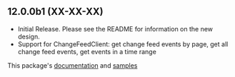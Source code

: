 ## 12.0.0b1 (XX-XX-XX)
- Initial Release. Please see the README for information on the new design.
- Support for ChangeFeedClient: get change feed events by page, get all change feed events, get events in a time range

This package's
[documentation](https://github.com/Azure/azure-sdk-for-python/tree/master/sdk/storage/azure-storage-blob-changefeed/README.md)
and
[samples](https://github.com/Azure/azure-sdk-for-python/tree/master/sdk/storage/azure-storage-blob-changefeed/samples)
